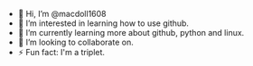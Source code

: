 - 👋 Hi, I’m @macdoll1608
- 👀 I’m interested in learning how to use github. 
- 🌱 I’m currently learning more about github, python and linux. 
- 💞️ I’m looking to collaborate on.
- ⚡ Fun fact: I'm a triplet. 

<!---
macdoll1608/macdoll1608 is a ✨ special ✨ repository because its `README.md` (this file) appears on your GitHub profile.
You can click the Preview link to take a look at your changes.
--->
